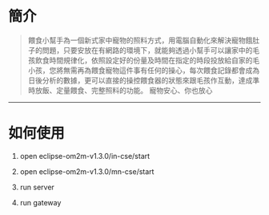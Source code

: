 # 簡介

> 餵食小幫手為一個新式家中寵物的照料方式，用電腦自動化來解決寵物餓肚子的問題，只要安放在有網路的環境下，就能夠透過小幫手可以讓家中的毛孩飲食時間規律化，依照設定好的份量及時間在指定的時段投放給自家的毛小孩，您將無需再為餵食寵物這件事有任何的操心，每次餵食記錄都會成為日後分析的數據，更可以直接的操控餵食器的狀態來跟毛孩作互動，達成準時放飯、定量餵食、完整照料的功能。
寵物安心、你也放心

---

# 如何使用

   1. open eclipse-om2m-v1.3.0/in-cse/start
   
   2. open eclipse-om2m-v1.3.0/mn-cse/start
   
   3. run server
   
   4. run gateway

